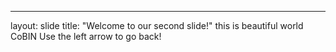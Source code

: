 ---
layout: slide
title: "Welcome to our second slide!"
this is beautiful world
CoBIN
Use the left arrow to go back!
